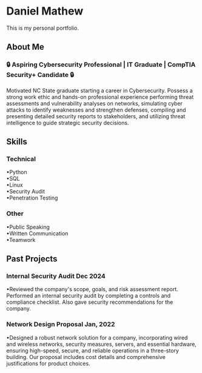 # Daniel Mathew 
This is my personal portfolio.

## About Me
### 🔒 Aspiring Cybersecurity Professional | IT Graduate | CompTIA Security+ Candidate 🔒

Motivated NC State graduate starting a career in Cybersecurity. Possess a strong work ethic and hands-on professional experience performing threat assessments and vulnerability analyses on networks, simulating cyber attacks to identify weaknesses and strengthen defenses, compiling and presenting detailed security reports to stakeholders, and utilizing threat intelligence to guide strategic security decisions.

## Skills
### Technical
•Python <br>
•SQL <br>
•Linux <br>
•Security Audit <br>
•Penetration Testing <br>

### Other
•Public Speaking <br>
•Written Communication <br>
•Teamwork <br>

## Past Projects
### Internal Security Audit                                                                                                                                                                Dec 2024
•Reviewed the company's scope, goals, and risk assessment report. Performed an internal security audit by completing a controls and compliance checklist. Also gave security recommendations for the company.

### Network Design Proposal   										                                                                                                                                        Jan, 2022
•Designed a robust network solution for a company, incorporating wired and wireless networks, security measures, servers, and essential hardware, ensuring high-speed, secure, and reliable operations in a three-story building. Our proposal includes cost details and comprehensive justifications for product choices.	




